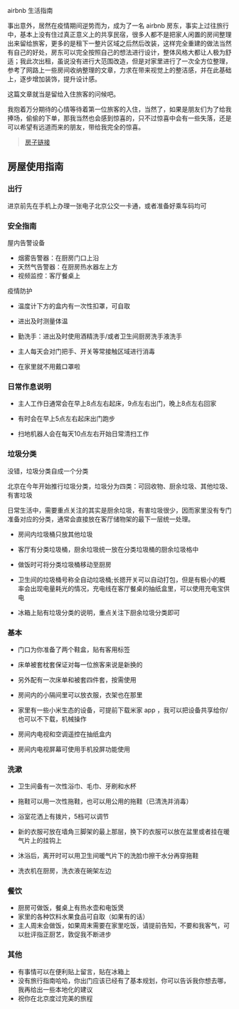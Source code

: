 airbnb 生活指南

事出意外，居然在疫情期间逆势而为，成为了一名 airbnb 房东，事实上过往旅行中，基本上没有住过真正意义上的共享民宿，很多人都不是把家人闲置的房间整理出来留给旅客，更多的是租下一整片区域之后然后改装，这样完全重建的做法当然有自己的好处，房东可以完全按照自己的想法进行设计，整体风格大都让人极为舒适；我此次出租，虽说没有进行大范围改造，但是对家里进行了一次全方位整理，参考了网路上一些房间收纳整理的文章，力求在带来视觉上的整洁感，并在此基础上，逐步增加装饰，提升设计感。

这篇文章就当是留给入住旅客的问候吧。

我抱着万分期待的心情等待着第一位旅客的入住，当然了，如果是朋友们为了给我捧场，偷偷的下单，那我当然也会感到惊喜的，只不过惊喜中会有一些失落，还是可以希望有远道而来的朋友，带给我完全的惊喜。

> [房子链接](https://airbnb.cn/h/peanut-chengcx) 

## 房屋使用指南

### 出行

进京前先在手机上办理一张电子北京公交一卡通，或者准备好乘车码均可

### 安全指南

屋内告警设备

- 烟雾告警器：在厨房门口上沿
- 天然气告警器：在厨房热水器左上方
- 视频监控：客厅餐桌上

疫情防护

- 温度计下方的盒内有一次性扣罩，可自取

- 进出及时测量体温

- 勤洗手：进出及时使用酒精洗手/或者卫生间厨房洗手液洗手

- 主人每天会对门把手、开关等常接触区域进行消毒

- 在家里就不用戴口罩啦

  

### 日常作息说明

- 主人工作日通常会在早上8点左右起床，9点左右出门，晚上8点左右回家

- 有时会在早上5点左右起床出门跑步

- 扫地机器人会在每天10点左右开始日常清扫工作



### 垃圾分类

没错，垃圾分类自成一个分类

北京在今年开始推行垃圾分类，垃圾分为四类：可回收物、厨余垃圾、其他垃圾、有害垃圾

日常生活中，需要重点关注的其实是厨余垃圾，有害垃圾很少，因而家里没有专门准备对应的分类，通常会直接放在客厅储物架的最下一层统一处理。

- 房间内垃圾桶只放其他垃圾

- 客厅有分类垃圾桶，厨余垃圾统一放在分类垃圾桶的厨余垃圾格中

- 做饭时可将分类垃圾桶移动至厨房

- 卫生间的垃圾桶号称全自动垃圾桶;长摁开关可以自动打包，但是有极小的概率会出现电量耗光的情况，充电线在客厅餐桌的抽纸盒里，可以使用充电宝供电

- 冰箱上贴有垃圾分类的说明，重点关注下厨余垃圾分类即可

  

### 基本

- 门口为你准备了两个鞋盒，贴有客用标签

- 床单被套枕套保证对每一位旅客来说是新换的

- 另外配有一次床单和被套四件套，按需使用

- 房间内的小隔间里可以放衣服，衣架也在那里

- 家里有一些小米生态的设备，可提前下载米家 app ，我可以把设备共享给你/也可以不下载，机械操作

- 房间内电视和空调遥控在抽纸盒内
- 房间内电视屏幕可使用手机投屏功能使用

  

### 洗漱

- 卫生间备有一次性浴巾、毛巾、牙刷和水杯

- 拖鞋可以用一次性拖鞋，也可以用公用的拖鞋（已清洗并消毒）

- 浴室花洒上有拨片，5档可以调节

- 新的衣服可放在墙角三脚架的最上那层，换下的衣服可以放在盆里或者挂在暖气片上的挂钩上

- 沐浴后，离开时可以用卫生间暖气片下的洗脸巾擦干水分再穿拖鞋

- 洗衣机在厨房，洗衣液在碗架左边

### 餐饮

- 厨房可做饭，餐桌上有热水壶和电饭煲
- 家里的各种饮料水果食品可自取（如果有的话）
- 主人周末会做饭，如果周末需要在家里吃饭，请提前告知，不要和我客气，可以批评指正厨艺，敦促我不断进步



### 其他

- 有事情可以在便利贴上留言，贴在冰箱上
- 没有旅行指南哈哈，你出门应该已经有了基本规划，你可以告诉我你想去哪，我再给出一些本地化的建议
- 祝你在北京度过完美的旅程